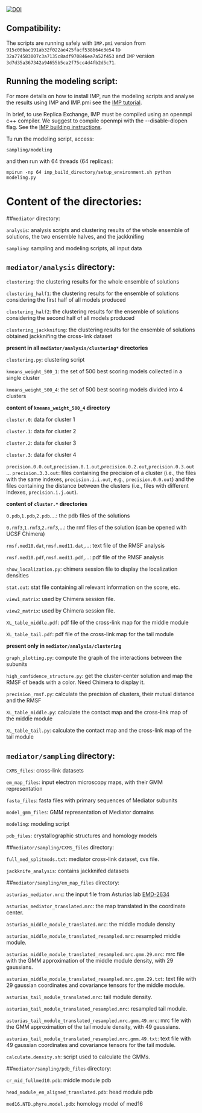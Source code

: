 [![DOI](https://zenodo.org/badge/doi/10.5281/zenodo.60814.svg)](http://dx.doi.org/10.5281/zenodo.60814) 

## Compatibility:

The scripts are running safely with `IMP.pmi` version from `915c00bac191ab32f022ae425facf538b64e3e54` to `32a774583007c3a7135c8adf970846ea7a52f453` and `IMP` version `3d7d35a367342a94655b5ca2f75cc4d4fb2d5c71`.


## Running the modeling script:

For more details on how to install IMP, run the modeling scripts and analyse the results using IMP and IMP.pmi see the [IMP tutorial](http://integrativemodeling.org/nightly/doc/tutorial/rnapolii_stalk.html).

In brief, to use Replica Exchange, IMP must be compiled using an openmpi c++ compiler. We suggest to compile openmpi with the --disable-dlopen flag. See the [IMP building instructions](https://integrativemodeling.org/nightly/doc/html/installation.html).

Tu run the modeling script, access:

    sampling/modeling

and then run with 64 threads (64 replicas):

    mpirun -np 64 imp_build_directory/setup_environment.sh python modeling.py


# Content of the directories:

##`mediator` directory:

`analysis`: analysis scripts and clustering results of the whole ensemble of solutions, the two ensemble halves, and the jackknifing

`sampling`: sampling and modeling scripts, all input data


## `mediator/analysis` directory:

`clustering`: the clustering results for the whole ensemble of solutions

`clustering_half1`: the clustering results for the ensemble of solutions considering the first half of all models produced

`clustering_half2`: the clustering results for the ensemble of solutions considering the second half of all models produced

`clustering_jackknifing`: the clustering results for the ensemble of solutions obtained jackknifing the cross-link dataset

**present in all `mediator/analysis/clustering*` directories**

`clustering.py`: clustering script

`kmeans_weight_500_1`: the set of 500 best scoring models collected in a single cluster

`kmeans_weight_500_4`: the set of 500 best scoring models divided into 4 clusters

**content of `kmeans_weight_500_4` directory**

`cluster.0`: data for cluster 1

`cluster.1`: data for cluster 2

`cluster.2`: data for cluster 3

`cluster.3`: data for cluster 4

`precision.0.0.out`,`precision.0.1.out`,`precision.0.2.out`,`precision.0.3.out` ... `precision.3.3.out`: files containing the precision of a cluster (i.e., the files with the same indexes, `precision.i.i.out`, e.g., `precision.0.0.out`) and the files containing the distance between the clusters (i.e., files with different indexes, `precision.i.j.out`).
		
**content of `cluster.*` directories**

`0.pdb`,`1.pdb`,`2.pdb`....: the pdb files of the solutions

`0.rmf3`,`1.rmf3`,`2.rmf3`,...: the rmf files of the solution (can be opened with UCSF Chimera)

`rmsf.med10.dat`,`rmsf.med11.dat`,...: text file of the RMSF analysis

`rmsf.med10.pdf`,`rmsf.med11.pdf`,...: pdf file of the RMSF analysis

`show_localization.py`: chimera session file to display the localization densities

`stat.out`: stat file containing all relevant information on the score, etc.

`view1_matrix`: used by Chimera session file.

`view2_matrix`: used by Chimera session file.

`XL_table_middle.pdf`: pdf file of the cross-link map for the middle module

`XL_table_tail.pdf`: pdf file of the cross-link map for the tail module

**present only in `mediator/analysis/clustering`**

`graph_plotting.py`: compute the graph of the interactions between the subunits

`high_confidence_structure.py`: get the cluster-center solution and map the RMSF of beads with a color. Need Chimera to display it.

`precision_rmsf.py`: calculate the precision of clusters, their mutual distance and the RMSF

`XL_table_middle.py`: calculate the contact map and the cross-link map of the middle module

`XL_table_tail.py`: calculate the contact map and the cross-link map of the tail module

		
## `mediator/sampling` directory:

`CXMS_files`: cross-link datasets

`em_map_files`: input electron microscopy maps, with their GMM representation

`fasta_files`: fasta files with primary sequences of Mediator subunits

`model_gmm_files`: GMM representation of Mediator domains

`modeling`: modeling script

`pdb_files`: crystallographic structures and homology models

##`mediator/sampling/CXMS_files` directory:

`full_med_splitmods.txt`: mediator cross-link dataset, cvs file.

`jackknife_analysis`: contains jackknifed datasets 

##`mediator/sampling/em_map_files` directory:

`asturias_mediator.mrc`: the input file from Asturias lab [EMD-2634](http://www.ebi.ac.uk/pdbe/entry/EMD-2634)

`asturias_mediator_translated.mrc`: the map translated in the coordinate center.

`asturias_middle_module_translated.mrc`: the middle module density

`asturias_middle_module_translated_resampled.mrc`: resampled middle module.

`asturias_middle_module_translated_resampled.mrc.gmm.29.mrc`: mrc file with the GMM approximation of the middle module density, with 29 gaussians.

`asturias_middle_module_translated_resampled.mrc.gmm.29.txt`: text file with 29 gaussian coordinates and covariance tensors for the middle module.

`asturias_tail_module_translated.mrc`: tail module density.

`asturias_tail_module_translated_resampled.mrc`: resampled tail module.

`asturias_tail_module_translated_resampled.mrc.gmm.49.mrc`: mrc file with the GMM approximation of the tail module density, with 49 gaussians.

`asturias_tail_module_translated_resampled.mrc.gmm.49.txt`: text file with 49 gaussian coordinates and covariance tensors for the tail module.

`calculate.density.sh`: script used to calculate the GMMs.

##`mediator/sampling/pdb_files` directory:

`cr_mid_fullmed10.pdb`: middle module pdb

`head_module_em_aligned_translated.pdb`: head module pdb

`med16.NTD.phyre.model.pdb`: homology model of med16
